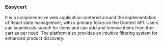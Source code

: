### Easycart


It is a comprehensive web application centered around the implementation of React state management, 
with a primary focus on the Context API. 
Users can seamlessly search for items and can add and remove items from their cart as per need. 
The platform also provides an intuitive filtering system for enhanced product discovery.
